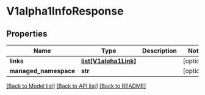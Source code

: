 # V1alpha1InfoResponse

## Properties
Name | Type | Description | Notes
------------ | ------------- | ------------- | -------------
**links** | [**list[V1alpha1Link]**](V1alpha1Link.md) |  | [optional] 
**managed_namespace** | **str** |  | [optional] 

[[Back to Model list]](../README.md#documentation-for-models) [[Back to API list]](../README.md#documentation-for-api-endpoints) [[Back to README]](../README.md)



